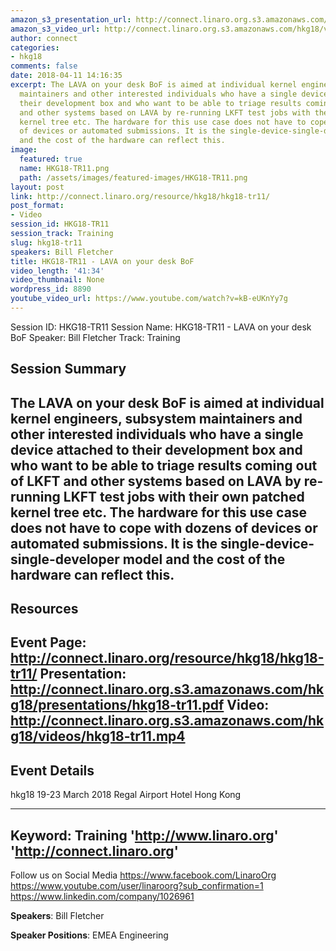 ```yaml
---
amazon_s3_presentation_url: http://connect.linaro.org.s3.amazonaws.com/hkg18/presentations/hkg18-tr11.pdf
amazon_s3_video_url: http://connect.linaro.org.s3.amazonaws.com/hkg18/videos/hkg18-tr11.mp4
author: connect
categories:
- hkg18
comments: false
date: 2018-04-11 14:16:35
excerpt: The LAVA on your desk BoF is aimed at individual kernel engineers, subsystem
  maintainers and other interested individuals who have a single device attached to
  their development box and who want to be able to triage results coming out of LKFT
  and other systems based on LAVA by re-running LKFT test jobs with their own patched
  kernel tree etc. The hardware for this use case does not have to cope with dozens
  of devices or automated submissions. It is the single-device-single-developer model
  and the cost of the hardware can reflect this.
image:
  featured: true
  name: HKG18-TR11.png
  path: /assets/images/featured-images/HKG18-TR11.png
layout: post
link: http://connect.linaro.org/resource/hkg18/hkg18-tr11/
post_format:
- Video
session_id: HKG18-TR11
session_track: Training
slug: hkg18-tr11
speakers: Bill Fletcher
title: HKG18-TR11 - LAVA on your desk BoF
video_length: '41:34'
video_thumbnail: None
wordpress_id: 8890
youtube_video_url: https://www.youtube.com/watch?v=kB-eUKnYy7g
---
```


Session ID: HKG18-TR11
Session Name: HKG18-TR11 - LAVA on your desk BoF
Speaker: Bill Fletcher
Track: Training


## Session Summary
The LAVA on your desk BoF is aimed at individual kernel engineers, subsystem maintainers and other interested individuals who have a single device attached to their development box and who want to be able to triage results coming out of LKFT and other systems based on LAVA by re-running LKFT test jobs with their own patched kernel tree etc. The hardware for this use case does not have to cope with dozens of devices or automated submissions. It is the single-device-single-developer model and the cost of the hardware can reflect this.
---------------------------------------------------
## Resources
Event Page: http://connect.linaro.org/resource/hkg18/hkg18-tr11/
Presentation: http://connect.linaro.org.s3.amazonaws.com/hkg18/presentations/hkg18-tr11.pdf
Video: http://connect.linaro.org.s3.amazonaws.com/hkg18/videos/hkg18-tr11.mp4
 ---------------------------------------------------
## Event Details
hkg18
19-23 March 2018 
Regal Airport Hotel Hong Kong

---------------------------------------------------
Keyword: Training
'http://www.linaro.org'
'http://connect.linaro.org'
---------------------------------------------------
Follow us on Social Media
https://www.facebook.com/LinaroOrg
https://www.youtube.com/user/linaroorg?sub_confirmation=1
https://www.linkedin.com/company/1026961

**Speakers**: Bill Fletcher

**Speaker Positions**: EMEA Engineering